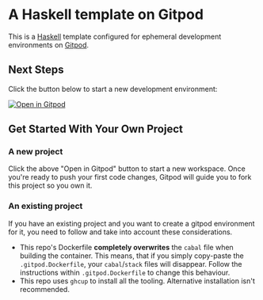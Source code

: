 # A Haskell template on Gitpod

This is a [Haskell](https://haskell.org/) template configured for ephemeral development environments on [Gitpod](https://www.gitpod.io/).

## Next Steps

Click the button below to start a new development environment:

[![Open in Gitpod](https://gitpod.io/button/open-in-gitpod.svg)](https://gitpod.io/#https://github.com/iburzynski/EMURGO-Hv4-Env-1)

## Get Started With Your Own Project

### A new project

Click the above "Open in Gitpod" button to start a new workspace. Once you're ready to push your first code changes, Gitpod will guide you to fork this project so you own it.

### An existing project

If you have an existing project and you want to create a gitpod environment for it, you need to follow and take into account these considerations.

- This repo's Dockerfile **completely overwrites** the `cabal` file when building the container. This means, that if you simply copy-paste the `.gitpod.Dockerfile`, your `cabal`/`stack` files will disappear. Follow the instructions within `.gitpod.Dockerfile` to change this behaviour.
- This repo uses `ghcup` to install all the tooling. Alternative installation isn't recommended.